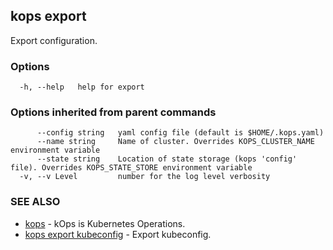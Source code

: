 
<!--- This file is automatically generated by make gen-cli-docs; changes should be made in the go CLI command code (under cmd/kops) -->

## kops export

Export configuration.

### Options

```
  -h, --help   help for export
```

### Options inherited from parent commands

```
      --config string   yaml config file (default is $HOME/.kops.yaml)
      --name string     Name of cluster. Overrides KOPS_CLUSTER_NAME environment variable
      --state string    Location of state storage (kops 'config' file). Overrides KOPS_STATE_STORE environment variable
  -v, --v Level         number for the log level verbosity
```

### SEE ALSO

* [kops](kops.md)	 - kOps is Kubernetes Operations.
* [kops export kubeconfig](kops_export_kubeconfig.md)	 - Export kubeconfig.

